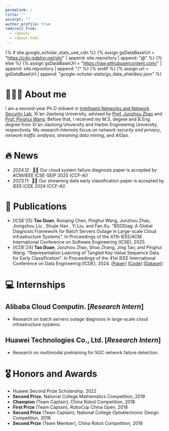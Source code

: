 ```yaml
---
permalink: /
title: ""
excerpt: ""
author_profile: true
redirect_from: 
  - /about/
  - /about.html
---
```


{% if site.google_scholar_stats_use_cdn %}
{% assign gsDataBaseUrl = "https://cdn.jsdelivr.net/gh/" | append: site.repository | append: "@" %}
{% else %}
{% assign gsDataBaseUrl = "https://raw.githubusercontent.com/" | append: site.repository | append: "/" %}
{% endif %}
{% assign url = gsDataBaseUrl | append: "google-scholar-stats/gs_data_shieldsio.json" %}

<span class='anchor' id='about-me'></span>

# 👨🏼‍🎓 About me
I am a second-year Ph.D stduent in [Intelligent Networks and Network Security Lab](https://nskeylab.xjtu.edu.cn/site/lab/),
Xi'an Jiaotong University, advised by [Prof. Junzhou Zhao](https://junzhouzhao.github.io/) and [Prof. Pinghui Wang](https://gr.xjtu.edu.cn/en/web/phwang). 
Before that, I received my M.S. degree and B.Eng. degree from Xi'an Jiaotong University and Harbin Engineering University, respectively.
My research interests focus on *network security and privacy*, *network traffic analysis*, *streaming data mining*, and *AIOps*. 


# 🔥 News
- *2024.12*: &nbsp;🎉🎉 Our cloud system failure diagnosis paper is accepted by ACM/IEEE ICSE-SEIP 2025 (CCF-A)!  
- *2023.11*: &nbsp;🎉🎉 Our streaming data early classification paper is accepted by IEEE ICDE 2024 (CCF-A)! 

# 📝 Publications 
- [ICSE'25] **Tao Duan**, Runqing Chen, Pinghui Wang, Junzhou Zhao, Jiongzhou Liu , Shujie Han , Yi Liu, and Fan Xu. "BSODiag: A Global Diagnosis Framework for Batch Servers Outage in Large-scale Cloud Infrastructure Systems". In Proceedings of the 47th IEEE/ACM International Conference on Software Engineering (ICSE), 2025.
- [ICDE'24] **Tao Duan**, Junzhou Zhao, Shuo Zhang, Jing Tao, and Pinghui Wang. "Representation Learning of Tangled Key-Value Sequence Data for Early Classification". In Proceedings of the 41st IEEE International Conference on Data Engineering (ICDE), 2024. [[Paper](https://arxiv.org/pdf/2404.07454)] [[Code](https://github.com/tduan-xjtu/kvec_project)] [[Dataset](https://github.com/tduan-xjtu/kvec_project/tree/main/private_dataset)]

# 💻 Internships
## Alibaba Cloud Computin. [*Research Intern*]
- Research on batch servers outage diagnosis in large-scale cloud infrastructure systems.

## Huawei Technologies Co., Ltd. [*Research Intern*]
- Research on multimodal pretraining for 5GC network failure detection.

# 🎖 Honors and Awards
- Huawei Second Prize Scholarship, 2022
- **Second Prize**, National College Mathematics Competition, 2019
- **Champion** (Team Captain), China Robot Competition, 2018
- **First Prize** (Team Captain), RoboCup China Open, 2018
- **Second Prize** (Team Captain), National College Optoelectronic Design Competition, 2018
- **Second Prize** (Team Member), China Robot Competition, 2018

